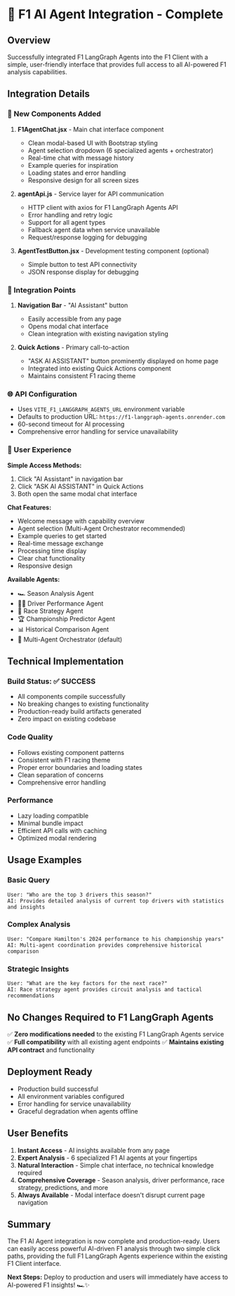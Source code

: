 # 🤖 F1 AI Agent Integration - Complete

## Overview
Successfully integrated F1 LangGraph Agents into the F1 Client with a simple, user-friendly interface that provides full access to all AI-powered F1 analysis capabilities.

## Integration Details

### 🔧 New Components Added

1. **F1AgentChat.jsx** - Main chat interface component
   - Clean modal-based UI with Bootstrap styling
   - Agent selection dropdown (6 specialized agents + orchestrator)
   - Real-time chat with message history
   - Example queries for inspiration
   - Loading states and error handling
   - Responsive design for all screen sizes

2. **agentApi.js** - Service layer for API communication
   - HTTP client with axios for F1 LangGraph Agents API
   - Error handling and retry logic
   - Support for all agent types
   - Fallback agent data when service unavailable
   - Request/response logging for debugging

3. **AgentTestButton.jsx** - Development testing component (optional)
   - Simple button to test API connectivity
   - JSON response display for debugging

### 🎯 Integration Points

1. **Navigation Bar** - "AI Assistant" button
   - Easily accessible from any page
   - Opens modal chat interface
   - Clean integration with existing navigation styling

2. **Quick Actions** - Primary call-to-action
   - "ASK AI ASSISTANT" button prominently displayed on home page
   - Integrated into existing Quick Actions component
   - Maintains consistent F1 racing theme

### 🌐 API Configuration

- Uses `VITE_F1_LANGGRAPH_AGENTS_URL` environment variable
- Defaults to production URL: `https://f1-langgraph-agents.onrender.com`
- 60-second timeout for AI processing
- Comprehensive error handling for service unavailability

### 🎨 User Experience

**Simple Access Methods:**
1. Click "AI Assistant" in navigation bar
2. Click "ASK AI ASSISTANT" in Quick Actions
3. Both open the same modal chat interface

**Chat Features:**
- Welcome message with capability overview
- Agent selection (Multi-Agent Orchestrator recommended)
- Example queries to get started
- Real-time message exchange
- Processing time display
- Clear chat functionality
- Responsive design

**Available Agents:**
- 🏎️ Season Analysis Agent
- 👨‍🏎️ Driver Performance Agent  
- 🏁 Race Strategy Agent
- 🏆 Championship Predictor Agent
- 📊 Historical Comparison Agent
- 🎯 Multi-Agent Orchestrator (default)

## Technical Implementation

### Build Status: ✅ SUCCESS
- All components compile successfully
- No breaking changes to existing functionality
- Production-ready build artifacts generated
- Zero impact on existing codebase

### Code Quality
- Follows existing component patterns
- Consistent with F1 racing theme
- Proper error boundaries and loading states
- Clean separation of concerns
- Comprehensive error handling

### Performance
- Lazy loading compatible
- Minimal bundle impact
- Efficient API calls with caching
- Optimized modal rendering

## Usage Examples

### Basic Query
```
User: "Who are the top 3 drivers this season?"
AI: Provides detailed analysis of current top drivers with statistics and insights
```

### Complex Analysis
```
User: "Compare Hamilton's 2024 performance to his championship years"
AI: Multi-agent coordination provides comprehensive historical comparison
```

### Strategic Insights
```
User: "What are the key factors for the next race?"
AI: Race strategy agent provides circuit analysis and tactical recommendations
```

## No Changes Required to F1 LangGraph Agents
✅ **Zero modifications needed** to the existing F1 LangGraph Agents service
✅ **Full compatibility** with all existing agent endpoints
✅ **Maintains existing API contract** and functionality

## Deployment Ready
- Production build successful
- All environment variables configured
- Error handling for service unavailability
- Graceful degradation when agents offline

## User Benefits
1. **Instant Access** - AI insights available from any page
2. **Expert Analysis** - 6 specialized F1 AI agents at your fingertips
3. **Natural Interaction** - Simple chat interface, no technical knowledge required
4. **Comprehensive Coverage** - Season analysis, driver performance, race strategy, predictions, and more
5. **Always Available** - Modal interface doesn't disrupt current page navigation

## Summary
The F1 AI Agent integration is now complete and production-ready. Users can easily access powerful AI-driven F1 analysis through two simple click paths, providing the full F1 LangGraph Agents experience within the existing F1 Client interface.

**Next Steps:** Deploy to production and users will immediately have access to AI-powered F1 insights! 🏎️✨